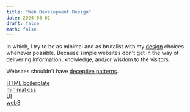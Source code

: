 ```yaml
---
title: "Web Development Design"
date: 2024-03-01
draft: false
math: false
---
```


In which, I try to be as minimal and as brutalist with my [design](/design) choices
whenever possible.
Because simple websites don't get in the way of delivering
information, knowledge, and/or wisdom to the visitors.

Websites shouldn't have [deceptive patterns](https://www.deceptive.design/).

[HTML boilerplate](/html-boilerplate)  
[minimal css](/minimal-css)  
[UI](/ui)  
[web3](/web3)  
